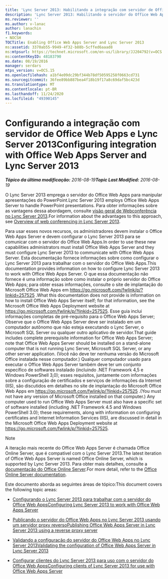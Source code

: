 ```yaml
---
title: 'Lync Server 2013: Habilitando a integração com servidor de Office Web Apps e Lync Server 2013'
description: 'Lync Server 2013: Habilitando o servidor do Office Web Apps e o Lync Server 2013.'
ms.reviewer: ''
ms.author: v-lanac
author: lanachin
f1.keywords:
- NOCSH
TOCTitle: Enabling Office Web Apps Server and Lync Server 2013
ms:assetid: 3370ab55-9949-4f32-b88b-5cffed6aaad8
ms:mtpsurl: https://technet.microsoft.com/en-us/library/JJ204792(v=OCS.15)
ms:contentKeyID: 48183790
ms.date: 08/19/2016
manager: serdars
mtps_version: v=OCS.15
ms.openlocfilehash: a1bf4e09dc29bf344b78df50595258f0663cd731
ms.sourcegitcommit: 36fee89bb887bea4f18b19f17a8c69daf5bc423d
ms.translationtype: MT
ms.contentlocale: pt-BR
ms.lasthandoff: 11/24/2020
ms.locfileid: "49390145"
---
```

# <a name="configuring-integration-with-office-web-apps-server-and-lync-server-2013"></a><span data-ttu-id="8a66b-103">Configurando a integração com servidor de Office Web Apps e Lync Server 2013</span><span class="sxs-lookup"><span data-stu-id="8a66b-103">Configuring integration with Office Web Apps Server and Lync Server 2013</span></span>

<div data-xmlns="http://www.w3.org/1999/xhtml">

<div class="topic" data-xmlns="http://www.w3.org/1999/xhtml" data-msxsl="urn:schemas-microsoft-com:xslt" data-cs="https://msdn.microsoft.com/">

<div data-asp="https://msdn2.microsoft.com/asp">



</div>

<div id="mainSection">

<div id="mainBody"><span data-ttu-id="8a66b-104">

<span> </span></span><span class="sxs-lookup"><span data-stu-id="8a66b-104">

<span> </span></span></span>

<span data-ttu-id="8a66b-105">_**Tópico da última modificação:** 2016-08-19_</span><span class="sxs-lookup"><span data-stu-id="8a66b-105">_**Topic Last Modified:** 2016-08-19_</span></span>

<span data-ttu-id="8a66b-106">O Lync Server 2013 emprega o servidor do Office Web Apps para manipular apresentações do PowerPoint.</span><span class="sxs-lookup"><span data-stu-id="8a66b-106">Lync Server 2013 employs Office Web Apps Server to handle PowerPoint presentations.</span></span> <span data-ttu-id="8a66b-107">Para obter informações sobre as vantagens dessa abordagem, consulte [visão geral de Webconferência no Lync Server 2013](lync-server-2013-web-conferencing-overview.md).</span><span class="sxs-lookup"><span data-stu-id="8a66b-107">For information about the advantages to this approach, see [Overview of web conferencing in Lync Server 2013](lync-server-2013-web-conferencing-overview.md).</span></span>

<span data-ttu-id="8a66b-108">Para usar esses novos recursos, os administradores devem instalar o Office Web Apps Server e devem configurar o Lync Server 2013 para se comunicar com o servidor do Office Web Apps.</span><span class="sxs-lookup"><span data-stu-id="8a66b-108">In order to use these new capabilities administrators must install Office Web Apps Server and they must configure Lync Server 2013 to communicate with Office Web Apps Server.</span></span> <span data-ttu-id="8a66b-109">Esta documentação fornece informações sobre como configurar o Lync Server 2013 para trabalhar com o servidor do Office Web Apps.</span><span class="sxs-lookup"><span data-stu-id="8a66b-109">This documentation provides information on how to configure Lync Server 2013 to work with Office Web Apps Server.</span></span> <span data-ttu-id="8a66b-110">O que essa documentação não fornece é uma informação sobre como instalar o próprio servidor do Office Web Apps; para obter essas informações, consulte o site de implantação do Microsoft Office Web Apps em <https://go.microsoft.com/fwlink/p/?linkid=257525> .</span><span class="sxs-lookup"><span data-stu-id="8a66b-110">What this documentation does not provide is information on how to install Office Web Apps Server itself; for that information, see the Microsoft Office Web Apps Deployment website at <https://go.microsoft.com/fwlink/p/?linkid=257525>.</span></span> <span data-ttu-id="8a66b-111">Esse guia inclui informações completas de pré-requisito para o Office Web Apps Server; Observe que o Office Web Apps Server deve ser instalado em um computador autônomo que não esteja executando o Lync Server, o Microsoft SQL Server ou qualquer outro aplicativo de servidor.</span><span class="sxs-lookup"><span data-stu-id="8a66b-111">That guide includes complete prerequisite information for Office Web Apps Server; note that Office Web Apps Server should be installed on a stand-alone computer that is not running Lync Server, Microsoft SQL Server, or any other server application.</span></span> <span data-ttu-id="8a66b-112">(Você não deve ter nenhuma versão do Microsoft Office instalada nesse computador.) Qualquer computador usado para executar o Office Web Apps Server também deve ter um conjunto específico de softwares instalado (incluindo .NET Framework 4,5 e Windows PowerShell 3,0); esses requisitos, juntamente com informações sobre a configuração de certificados e serviços de informações da Internet (IIS), são discutidos em detalhes no site de implantação do Microsoft Office Web Apps em <https://go.microsoft.com/fwlink/p/?linkid=257525> .</span><span class="sxs-lookup"><span data-stu-id="8a66b-112">(You must not have any version of Microsoft Office installed on that computer.) Any computer used to run Office Web Apps Server must also have a specific set of software installed (including .NET Framework 4.5 and Windows PowerShell 3.0); these requirements, along with information on configuring certificates and Internet Information Services (IIS), are discussed in detail in the Microsoft Office Web Apps Deployment website at <https://go.microsoft.com/fwlink/p/?linkid=257525>.</span></span>

<div>


> [!NOTE]  
> <span data-ttu-id="8a66b-113">A iteração mais recente do Office Web Apps Server é chamada Office Online Server, que é compatível com o Lync Server 2013.</span><span class="sxs-lookup"><span data-stu-id="8a66b-113">The latest iteration of Office Web Apps Server is named Office Online Server, which is supported by Lync Server 2013.</span></span> <span data-ttu-id="8a66b-114">Para obter mais detalhes, consulte a <A href="https://technet.microsoft.com/library/jj219456(v=office.16).aspx">documentação do Office Online Server</A>.</span><span class="sxs-lookup"><span data-stu-id="8a66b-114">For more detail, refer to the <A href="https://technet.microsoft.com/library/jj219456(v=office.16).aspx">Office Online Server documentation</A>.</span></span>



</div>

<span data-ttu-id="8a66b-115">Este documento aborda as seguintes áreas de tópico:</span><span class="sxs-lookup"><span data-stu-id="8a66b-115">This document covers the following topic areas:</span></span>

  - [<span data-ttu-id="8a66b-116">Configurando o Lync Server 2013 para trabalhar com o servidor do Office Web Apps</span><span class="sxs-lookup"><span data-stu-id="8a66b-116">Configuring Lync Server 2013 to work with Office Web Apps Server</span></span>](lync-server-2013-configuring-lync-server-2013-to-work-with-office-web-apps-server.md)

  - [<span data-ttu-id="8a66b-117">Publicando o servidor do Office Web Apps no Lync Server 2013 usando um servidor proxy reverso</span><span class="sxs-lookup"><span data-stu-id="8a66b-117">Publishing Office Web Apps Server in Lync Server 2013 using a reverse proxy server</span></span>](lync-server-2013-publishing-office-web-apps-server-using-a-reverse-proxy-server.md)

  - [<span data-ttu-id="8a66b-118">Validando a configuração do servidor do Office Web Apps no Lync Server 2013</span><span class="sxs-lookup"><span data-stu-id="8a66b-118">Validating the configuration of Office Web Apps Server in Lync Server 2013</span></span>](lync-server-2013-validating-the-configuration-of-office-web-apps-server.md)

  - [<span data-ttu-id="8a66b-119">Configurar clientes do Lync Server 2013 para uso com o servidor do Office Web Apps</span><span class="sxs-lookup"><span data-stu-id="8a66b-119">Configuring clients of Lync Server 2013 for use with Office Web Apps Server</span></span>](lync-server-2013-configuring-clients-for-use-with-office-web-apps-server.md)

<span data-ttu-id="8a66b-120"></div>

<span> </span>

</div>

</div>

</span><span class="sxs-lookup"><span data-stu-id="8a66b-120"></div>

<span> </span>

</div>

</div>

</span></span></div>

